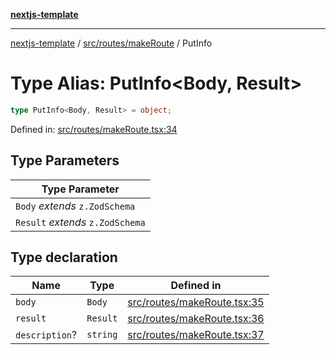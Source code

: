 [**nextjs-template**](../../../../README.md)

---

[nextjs-template](../../../../README.md) / [src/routes/makeRoute](../README.md) / PutInfo

# Type Alias: PutInfo\<Body, Result\>

```ts
type PutInfo<Body, Result> = object;
```

Defined in: [src/routes/makeRoute.tsx:34](https://github.com/Its-Satyajit/nextjs-template/blob/main/src/routes/makeRoute.tsx#L34)

## Type Parameters

| Type Parameter                   |
| -------------------------------- |
| `Body` _extends_ `z.ZodSchema`   |
| `Result` _extends_ `z.ZodSchema` |

## Type declaration

| Name                                    | Type     | Defined in                                                                                                                                                |
| --------------------------------------- | -------- | --------------------------------------------------------------------------------------------------------------------------------------------------------- |
| <a id="body"></a> `body`                | `Body`   | [src/routes/makeRoute.tsx:35](https://github.com/Its-Satyajit/nextjs-template/blob/main/src/routes/makeRoute.tsx#L35) |
| <a id="result"></a> `result`            | `Result` | [src/routes/makeRoute.tsx:36](https://github.com/Its-Satyajit/nextjs-template/blob/main/src/routes/makeRoute.tsx#L36) |
| <a id="description"></a> `description`? | `string` | [src/routes/makeRoute.tsx:37](https://github.com/Its-Satyajit/nextjs-template/blob/main/src/routes/makeRoute.tsx#L37) |
